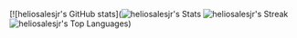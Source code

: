 [![heliosalesjr's GitHub stats](![heliosalesjr's Stats](https://github-readme-stats.vercel.app/api?username=heliosalesjr&theme=monokai&show_icons=true&hide_border=false&count_private=true) ![heliosalesjr's Streak](https://github-readme-streak-stats.herokuapp.com/?user=heliosalesjr&theme=monokai&hide_border=false) ![heliosalesjr's Top Languages](https://github-readme-stats.vercel.app/api/top-langs/?username=heliosalesjr&theme=monokai&show_icons=true&hide_border=false&layout=compact))

<!---
heliosalesjr/heliosalesjr is a ✨ special ✨ repository because its `README.md` (this file) appears on your GitHub profile.
You can click the Preview link to take a look at your changes.
--->
